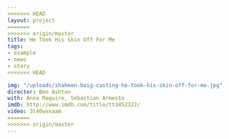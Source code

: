 ```yaml
---
<<<<<<< HEAD
layout: project
=======
>>>>>>> origin/master
title: He Took His Skin Off For Me
tags:
- example
- news
- story
<<<<<<< HEAD

img: "/uploads/shaheen-baig-casting-he-took-his-skin-off-for-me.jpg"
director: Ben Ashton
with: Anna Maguire, Sebastian Armesto
imdb: http://www.imdb.com/title/tt3452322/
video: 3l40wvxaam
=======
>>>>>>> origin/master
---
```


